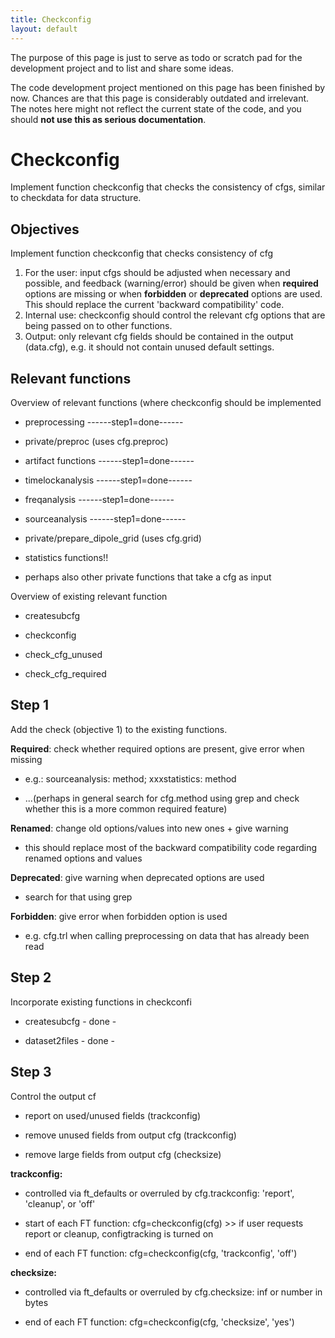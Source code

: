 ```yaml
---
title: Checkconfig
layout: default
---
```


<div class="warning">

The purpose of this page is just to serve as todo or scratch pad for the development project and to list and share some ideas. 

The code development project mentioned on this page has been finished by now. Chances are that this page is considerably outdated and irrelevant. The notes here might not reflect the current state of the code, and you should **not use this as serious documentation**.
</div>

# Checkconfig

Implement function checkconfig that checks the consistency of cfgs, similar to checkdata for data structure.

## Objectives

Implement function checkconfig that checks consistency of cfg
 1.  For the user: input cfgs should be adjusted when necessary and possible, and feedback (warning/error) should be given when **required** options are missing or when **forbidden** or **deprecated** options are used. This should replace the current 'backward compatibility' code.
 2.  Internal use: checkconfig should control the relevant cfg options that are being passed on to other functions.
 3.  Output: only relevant cfg fields should be contained in the output (data.cfg), e.g. it should not contain unused default settings.

## Relevant functions

Overview of relevant functions (where checkconfig should be implemented

*  preprocessing ------step1=done------

*  private/preproc (uses cfg.preproc)

*  artifact functions ------step1=done------

*  timelockanalysis ------step1=done------

*  freqanalysis ------step1=done------

*  sourceanalysis ------step1=done------

*  private/prepare_dipole_grid (uses cfg.grid)

*  statistics functions!!

*  perhaps also other private functions that take a cfg as input

Overview of existing relevant function

*  createsubcfg

*  checkconfig

*  check_cfg_unused

*  check_cfg_required

## Step 1

Add the check (objective 1) to the existing functions.

**Required**: check whether required options are present, give error when missing

*  e.g.: sourceanalysis: method; xxxstatistics: method

*  ...(perhaps in general search for cfg.method using grep and check whether this is a more common required feature)

**Renamed**: change old options/values into new ones + give warning

*  this should replace most of the backward compatibility code regarding renamed options and values

**Deprecated**: give warning when deprecated options are used

*  search for that using grep

**Forbidden**: give error when forbidden option is used

*  e.g. cfg.trl when calling preprocessing on data that has already been read

## Step 2

Incorporate existing functions in checkconfi

*  createsubcfg - done -

*  dataset2files - done -

## Step 3

Control the output cf

*  report on used/unused fields (trackconfig)

*  remove unused fields from output cfg (trackconfig)

*  remove large fields from output cfg (checksize)

**trackconfig:**

*  controlled via ft_defaults or overruled by cfg.trackconfig: 'report', 'cleanup', or 'off'

*  start of each FT function: cfg=checkconfig(cfg) >> if user requests report or cleanup, configtracking is turned on

*  end of each FT function: cfg=checkconfig(cfg, 'trackconfig', 'off')

**checksize:**

*  controlled via ft_defaults or overruled by cfg.checksize: inf or number in bytes

*  end of each FT function: cfg=checkconfig(cfg, 'checksize', 'yes')

